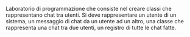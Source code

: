 Laboratorio di programmazione che consiste nel creare classi che rappresentano chat tra utenti. Si deve rappresentare un utente di un sistema, un messaggio di chat da un utente ad un altro, una classe che rappresenta una chat tra due utenti, un registro di tutte le chat fatte.
